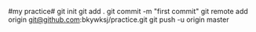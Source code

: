 #my practice#
git init
git add .
git commit -m "first commit"
git remote add origin git@github.com:bkywksj/practice.git
git push -u origin master